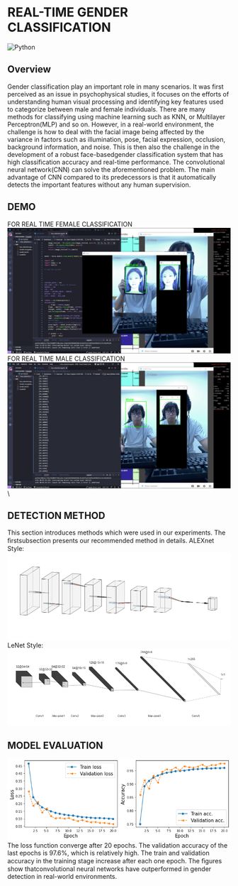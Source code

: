 
# REAL-TIME GENDER CLASSIFICATION

![Python](https://img.shields.io/badge/Python-3.8-blueviolet) 


## Overview
Gender classification play an important role in many scenarios. It was first perceived as an issue
in psychophysical studies, it focuses on the efforts of understanding human visual processing and 
identifying key features used to categorize between male and female individuals. There are many methods
for classifying using machine learning such as KNN, or Multilayer Perceptron(MLP) and so on. 
However, in a real-world environment, the challenge is how to deal with the facial image being affected by the variance in factors such as illumination, pose, facial expression, occlusion, background information, and noise.
This is then also the challenge in the development of a robust face-basedgender classification system that has high classification accuracy and real-time performance.
The convolutional neural network(CNN) can solve the aforementioned problem. The main advantage of CNN compared to its predecessors is that it automatically detects the important features without any human supervision.
## DEMO
FOR REAL TIME FEMALE CLASSIFICATION
![Recommendation App](https://github.com/HungVoCs47/Gender-Classification/blob/main/image/Screenshot%20(1427).png)
\
FOR REAL TIME MALE CLASSIFICATION
![Recommendation App](https://github.com/HungVoCs47/Gender-Classification/blob/main/image/Screenshot%20(1431).png)
\
## DETECTION METHOD
This section introduces methods which were used in our experiments. The ﬁrstsubsection presents our recommended method in details.
ALEXnet Style:
![Recommendation App](https://github.com/HungVoCs47/Gender-Classification/blob/main/image/Screenshot%202022-10-15%20204312.png)
LeNet Style:
![Recommendation App](https://github.com/HungVoCs47/Gender-Classification/blob/main/image/Screenshot%202022-10-15%20205107.png)
## MODEL EVALUATION
![Recommendation App](https://github.com/HungVoCs47/Gender-Classification/blob/main/image/t%E1%BA%A3i%20xu%E1%BB%91ng%20(2).png)\
The loss function converge after 20 epochs. The validation accuracy of the last epochs is 97.6%, which is relatively high. The train and validation accuracy in the training stage increase after each one epoch. The ﬁgures show thatconvolutional neural networks have outperformed in gender detection in real-world environments.

